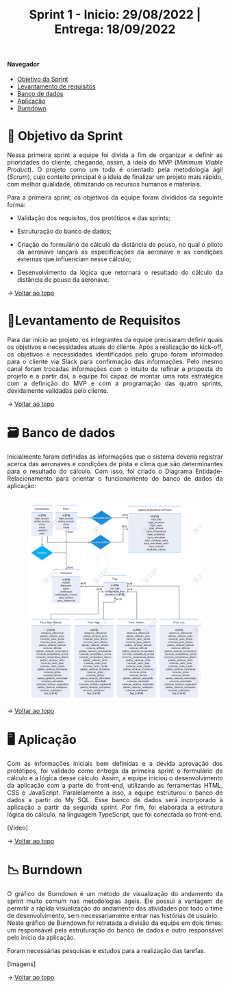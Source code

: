 <div align="center">
  <h1>Sprint 1 - Inicio: 29/08/2022 | Entrega: 18/09/2022</h1>
</div>

<br id="topo"> 
  
#### Navegador
* <a href="#objetivo">Objetivo da Sprint</a>
* <a href="#requisitos">Levantamento de requisitos</a>
* <a href="#bd">Banco de dados</a>
* <a href="#type">Aplicação</a>
* <a href="#burndown">Burndown</a>

<span id="objetivo">

# 📌 Objetivo da Sprint 
  
<p align="justify">Nessa primeira sprint a equipe foi divida a fim de organizar e definir as prioridades do cliente, chegando, assim, à ideia do MVP (<i>Minimum Viable Product</i>). O projeto como um todo é orientado pela metodologia ágil (<i>Scrum</i>), cujo conteito principal é a ideia de finalizar um projeto mais rápido, com melhor qualidade, otimizando os recursos humanos e materiais.</p>

<div align="justify">
Para a primeira sprint, os objetivos da equipe foram divididos da seguinte forma:
  
* Validação dos requisitos, dos protótipos e das sprints;
  
* Estruturação do banco de dados;
  
* Criação do formulário de cálculo da distância de pouso, no qual o piloto da aeronave lançará as especificações da aeronave e as condições externas que influenciam nesse cálculo;
  
* Desenvolvimento da lógica que retornará o resultado do cálculo da distância de pouso da aeronave.
  
</div>

→ [Voltar ao topo](#topo)

<span id="requisitos">

# 📝Levantamento de Requisitos 
  
<p align="justify">
Para dar início ao projeto, os integrantes da equipe precisaram definir quais os objetivos e necessidades atuais do cliente. Após a realização do kick-off, os objetivos e necessidades identificados pelo grupo foram informados para o cliente via Slack para confirmação das informações. Pelo mesmo canal foram trocadas informações com o intuito de refinar a proposta do projeto e a partir daí, a equipe foi capaz de montar uma rota estratégica com a definição do MVP e com a programação das quatro sprints, devidamente validadas pelo cliente.</p>
  
→ [Voltar ao topo](#topo)
  
<span id="bd">

# 🗃 Banco de dados
  
<p align="justify">Inicialmente foram definidas as informações que o sistema deveria registrar acerca das aeronaves e condições de pista e clima que são determinantes para o resultado do cálculo. Com isso, foi criado o Diagrama Entidade-Relacionamento para orientar o funcionamento do banco de dados da aplicação:<br>
<br></p>
<p align="center">
<img src="Imagens/DER.png" alt="Diagrama que representa a relação entre as entidades do banco de dados da aplicação" width="80%" height="80%">
</p>


→ [Voltar ao topo](#topo) 
 
<span id="type">

# 🖥 Aplicação
  
<p align="justify">Com as informações iniciais bem definidas e a devida aprovação dos protótipos, foi validado como entrega da primeira sprint o formulário de cálculo e a lógica desse cálculo. Assim, a equipe iniciou o desenvolvimento da aplicação com a parte do front-end, utilizando as ferramentas HTML, CSS e JavaScript. Paralelamente a isso, a equipe estruturou o banco de dados a partir do My SQL. Esse banco de dados será incorporado à aplicação a partir da segunda sprint. Por fim, foi elaborada a estrutura lógica do cálculo, na linguagem TypeScript, que foi conectada ao front-end.</p>
  
[Vídeo]

→ [Voltar ao topo](#topo)


<span id="burndown">
  
# 📉 Burndown
  
<p align="justify">O gráfico de Burndown é um método de visualização do andamento da sprint muito comum nas metodologias ágeis. Ele possui a vantagem de permitir a rápida visualização do andamento das atividades por todo o time de desenvolvimento, sem necessariamente entrar nas histórias de usuário.
<br>
Neste gráfico de Burndown foi retratada a divisão da equipe em dois times: um responsável pela estruturação do banco de dados e outro responsável pelo início da aplicação. 
<br></p>
<p align="justify">Foram necessárias pesquisas e estudos para a realização das tarefas.</p>

[Imagens]

→ [Voltar ao topo](#topo)
